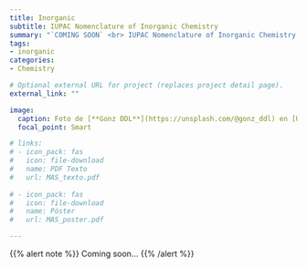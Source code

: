```yaml
---
title: Inorganic
subtitle: IUPAC Nomenclature of Inorganic Chemistry
summary: "`COMING SOON` <br> IUPAC Nomenclature of Inorganic Chemistry."
tags:
- inorganic
categories:
- Chemistry

# Optional external URL for project (replaces project detail page).
external_link: ""

image:
  caption: Foto de [**Gonz DDL**](https://unsplash.com/@gonz_ddl) en [Unsplash](https://unsplash.com)
  focal_point: Smart

# links:
# - icon_pack: fas
#   icon: file-download
#   name: PDF Texto
#   url: MAS_texto.pdf
  
# - icon_pack: fas
#   icon: file-download
#   name: Póster
#   url: MAS_poster.pdf

---
```


{{% alert note %}}
Coming soon...
{{% /alert %}}